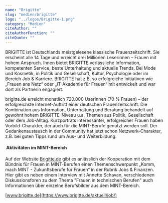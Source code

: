 ```yaml
---
name: "Brigitte"
slug: "medien/brigitte"
logo: "../logos/Brigitte-1.png"
category: "Medien"
citeAuthor: ""
citeAuthorFunction: ""
citeQuote: ""
---
```


BRIGITTE ist Deutschlands meistgelesene klassische Frauenzeitschrift. Sie erscheint alle 14 Tage und erreicht drei Millionen Leserinnen – Frauen mit hohem Anspruch. Ihnen bietet BRIGITTE verlässliche Information, kompetenten Service, beste Unterhaltung und aktuelle Trends. Bei Mode und Kosmetik, in Politik und Gesellschaft, Kultur, Psychologie oder im Bereich Job & Karriere. BRIGITTE hat z.B. so erfolgreiche Initiativen wie „Frauen ans Netz“ oder „IT-Akademie für Frauen“ mit entwickelt und war dort als Partnerin engagiert.

brigitte.de erreicht monatlich 720.000 UserInnen (70 % Frauen) – der erfolgreichste Internet-Auftritt einer deutschen Frauenzeitschrift. Die Kombination aus Information, Unterhaltung und Beratung behandelt auf gewohnt hohem BRIGITTE-Niveau u.a. Themen aus Politik, Gesellschaft oder dem Job-Alltag. Kurzporträts interessanter, erfolgreicher Frauen haben Vorbild-Charakter, der auch für die MINT-Berufe genutzt werden soll. Der Gedankenaustausch in der Community hat jetzt schon Netzwerk-Charakter, z.B. bei guten Tipps rund um Aus- und Weiterbildung.

####  Aktivitäten im MINT-Bereich

Auf der Website [Brigitte.de](https://www.brigitte.de/aktuell/themen/mathematik-10026722.html) gibt es anlässlich der Kooperation mit dem Bündnis für Frauen in MINT-Berufen einen Themenschwerpunkt „Komm, mach MINT - Zukunftsberufe für Frauen“ in der Rubrik Jobs & Finanzen. Hier gibt es neben einem Interview mit Annette Schavan, verschiedenen Diskussionsforen zu dem Thema "Frauen in technischen Berufen" auch Informationen über einzelne Berufsbilder aus dem MINT-Bereich.

[www.brigitte.de](https://www.brigitte.de/aktuell/job/)
